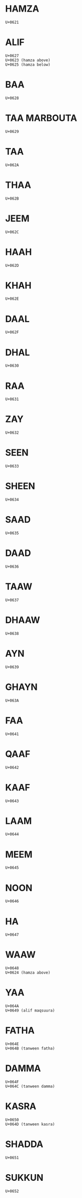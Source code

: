 # HAMZA
	U+0621

# ALIF
	U+0627
	U+0623 (hamza above)
	U+0625 (hamza below)

# BAA
	U+0628

# TAA MARBOUTA
	U+0629

# TAA
	U+062A

# THAA
	U+062B

# JEEM
	U+062C

# HAAH
	U+062D

# KHAH
	U+062E

# DAAL
	U+062F

# DHAL
	U+0630

# RAA
	U+0631

# ZAY
	U+0632

# SEEN
	U+0633

# SHEEN
	U+0634

# SAAD
	U+0635

# DAAD
	U+0636

# TAAW
	U+0637

# DHAAW
	U+0638

# AYN
	U+0639

# GHAYN
	U+063A

# FAA
	U+0641

# QAAF
	U+0642

# KAAF
	U+0643

# LAAM
	U+0644

# MEEM
	U+0645

# NOON
	U+0646

# HA
	U+0647

# WAAW
	U+0648
	U+0624 (hamza above)

# YAA
	U+064A
	U+0649 (alif maqsuura)

# FATHA
	U+064E
	U+064B (tanween fatha)

# DAMMA
	U+064F
	U+064C (tanween damma)

# KASRA
	U+0650
	U+064D (tanween kasra)

# SHADDA
	U+0651

# SUKKUN
	U+0652
